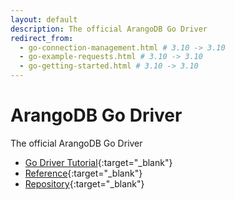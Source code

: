```yaml
---
layout: default
description: The official ArangoDB Go Driver
redirect_from:
  - go-connection-management.html # 3.10 -> 3.10
  - go-example-requests.html # 3.10 -> 3.10
  - go-getting-started.html # 3.10 -> 3.10
---
```

# ArangoDB Go Driver

The official ArangoDB Go Driver

- [Go Driver Tutorial](https://university.arangodb.com/courses/go-driver-tutorial/){:target="_blank"}
- [Reference](https://godoc.org/github.com/arangodb/go-driver){:target="_blank"}
- [Repository](https://github.com/arangodb/go-driver){:target="_blank"}
